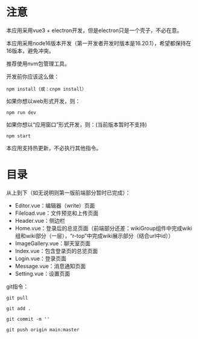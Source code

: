 # 注意

本应用采用vue3 + electron开发，但是electron只是一个壳子，不必在意。

本应用采用node16版本开发（第一开发者开发时版本是16.20.1），希望都保持在16版本，避免冲突。

推荐使用nvm包管理工具。

开发前你应该这么做：

```
npm install（或：cnpm install）
```

如果你想以web形式开发，则：

```
npm run dev
```

如果你想以“应用窗口”形式开发，则：(当前版本暂时不支持)

```
npm start
```

本应用支持热更新，不必执行其他指令。


# 目录

从上到下（如无说明则第一版前端部分暂时已完成）：

 - Editor.vue：编辑器（write）页面
 - Fileload.vue：文件预览和上传页面
 - Header.vue：侧边栏
 - Home.vue：登录后的总览页面（前端部分还差：wikiGroup组件中完成wiki组和wiki部分（一层），“r-top”中完成wiki展示部分（结合url中id））
 - ImageGallery.vue：聊天室页面
 - Index.vue：包含登录页的总览页面
 - Login.vue：登录页面
 - Message.vue：消息通知页面
 - Setting.vue：设置页面


git指令：

```
git pull

git add .

git commit -m ''

git push origin main:master
```